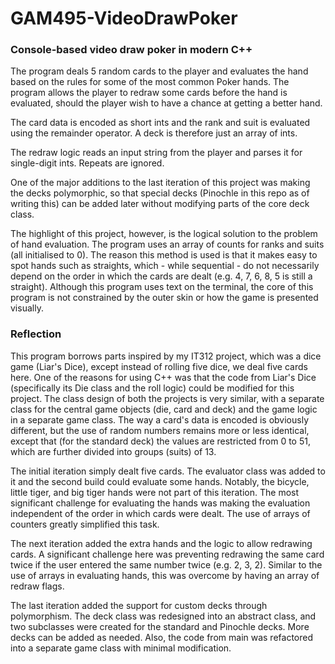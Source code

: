 # GAM495-VideoDrawPoker
### Console-based video draw poker in modern C++

The program deals 5 random cards to the player and evaluates the hand based on the rules for some of the most common Poker hands. The program allows the player to redraw some cards before the hand is evaluated, should the player wish to have a chance at getting a better hand.

The card data is encoded as short ints and the rank and suit is evaluated using the remainder operator. A deck is therefore just an array of ints.

The redraw logic reads an input string from the player and parses it for single-digit ints. Repeats are ignored.

One of the major additions to the last iteration of this project was making the decks polymorphic, so that special decks (Pinochle in this repo as of writing this) can be added later without modifying parts of the core deck class.

The highlight of this project, however, is the logical solution to the problem of hand evaluation. The program uses an array of counts for ranks and suits (all initialised to 0). The reason this method is used is that it makes easy to spot hands such as straights, which - while sequential - do not necessarily depend on the order in which the cards are dealt (e.g. 4, 7, 6, 8, 5 is still a straight). Although this program uses text on the terminal, the core of this program is not constrained by the outer skin or how the game is presented visually.

### Reflection

This program borrows parts inspired by my IT312 project, which was a dice game (Liar's Dice), except instead of rolling five dice, we deal five cards here. One of the reasons for using C++ was that the code from Liar's Dice (specifically its Die class and the roll logic) could be modified for this project. The class design of both the projects is very similar, with a separate class for the central game objects (die, card and deck) and the game logic in a separate game class. The way a card's data is encoded is obviously different, but the use of random numbers remains more or less identical, except that (for the standard deck) the values are restricted from 0 to 51, which are further divided into groups (suits) of 13.

The initial iteration simply dealt five cards. The evaluator class was added to it and the second build could evaluate some hands. Notably, the bicycle, little tiger, and big tiger hands were not part of this iteration. The most significant challenge for evaluating the hands was making the evaluation independent of the order in which cards were dealt. The use of arrays of counters greatly simplified this task.

The next iteration added the extra hands and the logic to allow redrawing cards. A significant challenge here was preventing redrawing the same card twice if the user entered the same number twice (e.g. 2, 3, 2). Similar to the use of arrays in evaluating hands, this was overcome by having an array of redraw flags.

The last iteration added the support for custom decks through polymorphism. The deck class was redesigned into an abstract class, and two subclasses were created for the standard and Pinochle decks. More decks can be added as needed. Also, the code from main was refactored into a separate game class with minimal modification.

